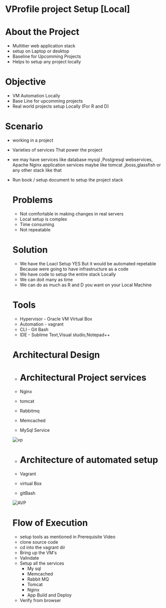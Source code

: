 # VProfile project Setup [Local]

 # About the Project 

* Multitier web application stack
* setup on Laptop or desktop
* Baseline for Upcomming Projects
* Helps to setup any project locally

# Objective 

* VM Automation Locally 
* Base Line for upcomming projects 
* Real world projects setup Locally (For R and D)

# Scenario

* working in a project
* Varieties of services That power the  project
* we may have services like database mysql ,Postgresql webservices, Apache Nginx application services maybe like tomcat ,jboss,glassfish  or any other stack like that 
* Run book / setup document to setup the project stack

  # Problems

  * Not comfortable in making changes in real servers
  * Local setup is complex
  * Time consuming
  * Not repeatable
 
  # Solution

  * We have the Loacl Setup YES But it would be automated repetable Because were going to have infrastructure as a code 
  * We have code to setup the entire stack  Locally
  * We can doit many as time 
  * We can do as much as R and D you want on your Local Machine
 
  # Tools

  * Hypervisor - Oracle VM Virtual Box
  * Automation - vagrant
  * CLI - Git Bash
  * IDE - Sublime Text,Visual studio,Notepad++

  # Architectural Design

     * # Architectural Project services

     * Nginx 
     * tomcat 
     * Rabbitmq 
     * Memcached 
     * MySql Service

   ![vp](https://github.com/Bhavana851/vprofile-project-main/assets/153347669/7ede0ed9-9dd6-4d2b-89ae-d3121775c1fb)


    *  # Architecture of automated setup

     * Vagrant 
     * virtual Box 
     * gitBash
       
    ![AVP](https://github.com/Bhavana851/vprofile-project-main/assets/153347669/4b9ff267-8314-4369-ab01-66d7a960eaae)


    # Flow of Execution
  
    * setup tools as mentioned in Prerequisite Video
    * clone source code
    * cd into the vagrant dir
    * Bring up the VM's
    * Valindate
    * Setup all the services
       - My sql
       - Memcached
       - Rabbit MQ
       - Tomcat
       - Nginx
       - App Build and Deploy
    * Verify from browser










  
